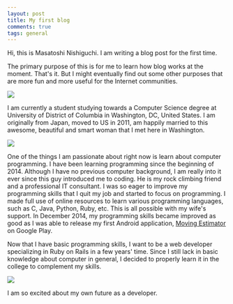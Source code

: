 ```yaml
---
layout: post
title: My first blog
comments: true
tags: general
---
```


Hi, this is Masatoshi Nishiguchi. I am writing a blog post for the first time.

The primary purpose of this is for me to learn how blog works at the moment. That's it. But I might eventually find out some other purposes that are more fun and more useful for the Internet communities.

[![](https://media.licdn.com/mpr/mpr/shrink_200_200/p/4/005/0a8/34f/1fa145d.jpg)](https://github.com/mnishiguchi)

I am currently a student studying towards a Computer Science degree at University of District of Columbia in Washington, DC, United States. I am originally from Japan, moved to US in 2011, am happily married to this awesome, beautiful and smart woman that I met here in Washington.

[![](https://2.bp.blogspot.com/-2nu9e4D8SwI/VMbT33vUKHI/AAAAAAAAAMM/BqUxU6k4DrU/s1600/ccdclogo.jpg)](https://www.cc.udc.edu/)

One of the things I am passionate about right now is learn about computer programming. I have been learning programming since the beginning of 2014. Although I have no previous computer background, I am really into it ever since this guy introduced me to coding. He is my rock climbing friend and a professional IT consultant. I was so eager to improve my programming skills that I quit my job and started to focus on programming. I made full use of online resources to learn various programming languages, such as C, Java, Python, Ruby, etc. This is all possible with my wife's support. In December 2014, my programming skills became improved as good as I was able to release my first Android application, [Moving Estimator](https://play.google.com/store/apps/details?id=com.mnishiguchi.android.movingestimator) on Google Play.

Now that I have basic programming skills, I want to be a web developer specializing in Ruby on Rails in a few years' time. Since I still lack in basic knowledge about computer in general, I decided to properly learn it in the college to complement my skills.

[![](https://1.bp.blogspot.com/-K75Di_w_fKo/VMbS5h6W0GI/AAAAAAAAAME/gJk6ynuZrLA/s1600/rails.png)](https://rubyonrails.org/)

I am so excited about my own future as a developer.
